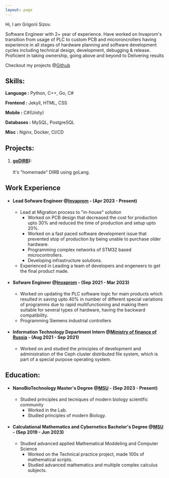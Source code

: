 ```yaml
---
layout: page
---
```


Hi, I am Grigorii Sizov.

Software Engineer with 2+ year of experience. Have worked on Invaprom's
transition from usage of PLC to custom PCB and microroncrollers having experience 
in all stages of hardware planning and software development cycles
including technical design, development, debugging & release. Proficient in
taking ownership, going above and beyond to Delivering results

Checkout my projects @[Github](https://github.com/HopeLynx)

## Skills:

**Language :** Python, C++, Go, C#

**Frontend :** Jekyll, HTML, CSS

**Mobile :** C#(Unity)

**Databases :** MySQL, PostgreSQL

**Misc :** Nginx, Docker, CI/CD



## Projects:
1. #### [goDIRB](https://github.com/HopeLynx/goDIRB)):

   It's "homemade" DIRB using goLang.

## Work Experience

* #### Lead Sofware Engineer @[Invaprom](https://www.invaprom.ru/) - (Apr 2023 - Present)

    * Lead at Migration process to "in-house" solution
        * Worked on PCB design that decreased the cost for production upto 30% and reduced the time of production and setup upto 20%.
        * Worked on a fast paced software development issue that prevented stop of production by being unable to purchase older hardware.
        * Programming complex networks of STM32 based microcontrollers.
        * Developing infrastructure solutions.
    * Experienced in Leading a team of developers and engeneers to get the final product made.

* #### Sofware Engineer @[Invaprom](https://www.invaprom.ru/) - (Sep 2021 - Mar 2023)

    * Worked on updating the PLC software logic for main products which resulted in saving upto 40% in number of different special variations of programms due to rapid multifunctioning and making them suitable for several types of hardware, having the backward compatibility.
    * Programming Siemens industrial controllers

* #### Information Technology Department Intern @[Ministry of finance of Russia](https://minfin.gov.ru/) - (Aug 2021 - Sep 2021)

    * Worked on and studied the principles of development and administration of the Ceph cluster distributed file system, which is part of a special purpose operating system.

 
## Education:
* #### NanoBioTechnology Master's Degree @[MSU](https://msu.ru/) - (Sep 2023 - Present)
  
    * Studied principles and tecniques of modern biology scientific community
        * Worked in the Lab.
        * Studied principles of modern Biology.

* #### Calculational Mathematics and Cybernetics Bachelor's Degree @[MSU](https://msu.ru/) - (Sep 2019 - Jun 2023)
  
    * Studied advanced applied Mathematical Moddeling and Computer Science 
        * Worked on the Technical practice project, made 100s of mathematical scripts.
        * Studied advanced mathematics and multiple complex calculus subjects.

